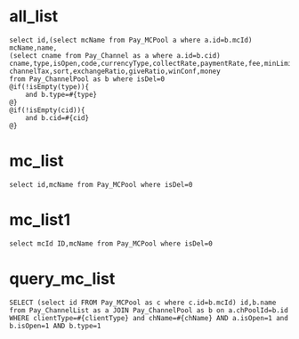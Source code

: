all_list
===
    select id,(select mcName from Pay_MCPool a where a.id=b.mcId) mcName,name,
    (select cname from Pay_Channel as a where a.id=b.cid) cname,type,isOpen,code,currencyType,collectRate,paymentRate,fee,minLimit,maxLimit,isLabel,
    channelTax,sort,exchangeRatio,giveRatio,winConf,money
    from Pay_ChannelPool as b where isDel=0
    @if(!isEmpty(type)){
        and b.type=#{type}
    @}
    @if(!isEmpty(cid)){
        and b.cid=#{cid}
    @}
mc_list
===
    select id,mcName from Pay_MCPool where isDel=0

mc_list1
===
    select mcId ID,mcName from Pay_MCPool where isDel=0

query_mc_list
===
    SELECT (select id FROM Pay_MCPool as c where c.id=b.mcId) id,b.name 
    from Pay_ChannelList as a JOIN Pay_ChannelPool as b on a.chPoolId=b.id 
    WHERE clientType=#{clientType} and chName=#{chName} AND a.isOpen=1 and b.isOpen=1 AND b.type=1
